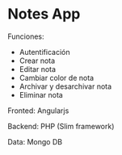# Notes App
Funciones: 
   - Autentificación
   - Crear nota  
   - Editar nota   
   - Cambiar color de nota   
   - Archivar y desarchivar nota   
   - Eliminar nota   
   
Fronted: Angularjs

Backend: PHP (Slim framework)

Data: Mongo DB
